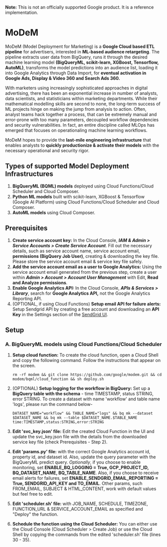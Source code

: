 **Note:** This is not an officially supported Google product. It is a reference implementation.

# MoDeM
MoDeM (Model Deployment for Marketing) is a **Google Cloud based ETL pipeline** for advertisers, interested in **ML-based audience retargeting**. The pipeline extracts user data from BigQuery, runs it through the desired machine learning model **(BigQueryML, scikit-learn, XGBoost, Tensorflow, AutoML)**, transforms the model predictions into an audience list, loading it into Google Analytics through Data Import, for **eventual activation in Google Ads, Display & Video 360 and Search Ads 360.** 

With marketers using increasingly sophisticated approaches in digital advertising, there has been an exponential increase in number of analysts, data scientists, and statisticians within marketing departments. While their mathematical modelling skills are second to none, the long-term success of ML projects hinge on making the jump from analysis to action. Often, analyst teams hack together a process, that can be extremely manual and error-prone with too many parameters, decoupled workflow dependencies and security vulnerabilities. In fact, an entire discipline called MLOps has emerged that focuses on operationaling machine learning workflows.    

MoDeM hopes to provide the **last-mile engineering infrastructure** that enables analysts to **quickly productionize & activate their models** with the necessary operational and security rigor. 

## Types of supported Model Deployment Infrastructures

1. **BigQueryML (BQML) models** deployed using Cloud Functions/Cloud Scheduler and Cloud Composer.
2. **Python ML models** built with scikit-learn, XGBoost & Tensorflow (Google AI Platform) using Cloud Functions/Cloud Scheduler and Cloud Composer.
3. **AutoML models** using Cloud Composer.

## Prerequisites
1. **Create service account key:** In the Cloud Console, ***IAM & Admin > Service Accounts > Create Service Account***. Fill out the necessary details, such as service account name, service account email, **permissions (BigQuery Job User)**, creating & downloading the key file. Please store the service account email & service key file safely. 
2. **Add the service account email as a user to Google Analytics:** Using the service account email generated from the previous step, create a user within ***Admin > Account > Account User Management*** with Edit, **Read and Analyze permissions**.
3. **Enable Google Analytics API:** In the Cloud Console, ***APIs & Services > Library***, search for **Google Analytics API,** not the Google Analytics Reporting API. 
4. (OPTIONAL, if using Cloud Functions) **Setup email API for failure alerts:** Setup Sendgrid API by creating a free account and downloading an **API Key** in the Settings section of the [SendGrid UI](https://sendgrid.com/docs/for-developers/sending-email/authentication/).

## Setup
### A. BigQueryML models using Cloud Functions/Cloud Scheduler

1. **Setup cloud function:** To create the cloud function, open a Cloud Shell and copy the following command. Follow the instructions that appear on the screen. 
    ```
    rm -rf modem && git clone https://github.com/google/modem.git && cd modem/bqml/cloud_function && sh deploy.sh
    ```
    
2. (OPTIONAL) **Setup logging for the workflow in BigQuery:** Set up a **BigQuery table with the schema** - time TIMESTAMP, status STRING, error STRING. To create a dataset with name 'workflow' and table name 'logs', please run the command below-
    ```
    DATASET_NAME="workflow" && TABLE_NAME="logs" && bq mk --dataset $DATASET_NAME && bq mk --table $DATASET_NAME.$TABLE_NAME time:TIMESTAMP,status:STRING,error:STRING
    ```
3. **Edit 'svc_key.json' file:** Edit the created Cloud Function in the UI and update the svc_key.json file with the details from the downloaded service key file (check Prerequisites - Step 2).

3. **Edit 'params.py' file:** with the correct Google Analytics account id, property id, and dataset id. Also, update the query parameter with the BigQueryML predict query. *Optionally*, if you choose to enable monitoring, set **ENABLE_BQ_LOGGING = True, GCP_PROJECT_ID, BQ_DATASET_NAME, BQ_TABLE_NAME**. Also, if you choose to receive email alerts for failures, set **ENABLE_SENDGRID_EMAIL_REPORTING = True, SENDGRID_API_KEY and TO_EMAIL**. Other params, such FROM_EMAIL, SUBJECT & HTML_CONTENT, work with default values but feel free to edit.

4. **Edit 'scheduler.sh' file:** with JOB_NAME, SCHEDULE, TIMEZONE, FUNCTION_URL & SERVICE_ACCOUNT_EMAIL as specified and "Deploy" the function. 

5. **Schedule the function using the Cloud Scheduler:** You can either use the Cloud Console (Cloud Scheduler > Create Job) or use the Cloud Shell by copying the commands from the edited 'scheduler.sh' file (lines 30 - 35).

